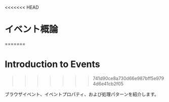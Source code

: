 <<<<<<< HEAD
# イベント概論
=======
# Introduction to Events
>>>>>>> 741d90ce8a730d66e987bff5e9794d6e41cb2f05

ブラウザイベント、イベントプロパティ、および処理パターンを紹介します。
